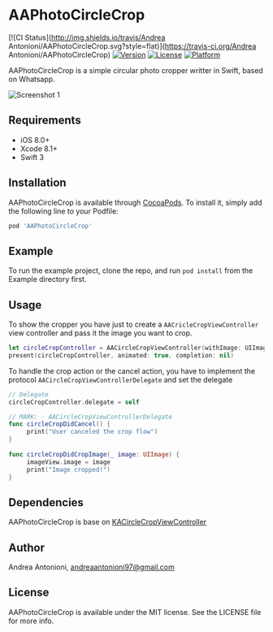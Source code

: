 # AAPhotoCircleCrop

[![CI Status](http://img.shields.io/travis/Andrea Antonioni/AAPhotoCircleCrop.svg?style=flat)](https://travis-ci.org/Andrea Antonioni/AAPhotoCircleCrop)
[![Version](https://img.shields.io/cocoapods/v/AAPhotoCircleCrop.svg?style=flat)](http://cocoapods.org/pods/AAPhotoCircleCrop)
[![License](https://img.shields.io/cocoapods/l/AAPhotoCircleCrop.svg?style=flat)](http://cocoapods.org/pods/AAPhotoCircleCrop)
[![Platform](https://img.shields.io/cocoapods/p/AAPhotoCircleCrop.svg?style=flat)](http://cocoapods.org/pods/AAPhotoCircleCrop)

AAPhotoCircleCrop is a simple circular photo cropper writter in Swift, based on Whatsapp.

![](https://github.com/andreaantonioni/AAPhotoCircleCrop/blob/master/Resources/screenshot1.png "Screenshot 1")


## Requirements
* iOS 8.0+
* Xcode 8.1+
* Swift 3

## Installation

AAPhotoCircleCrop is available through [CocoaPods](http://cocoapods.org). To install
it, simply add the following line to your Podfile:

```ruby
pod 'AAPhotoCircleCrop'
```

## Example

To run the example project, clone the repo, and run `pod install` from the Example directory first.

## Usage
To show the cropper you have just to create a ```AACricleCropViewController``` view controller and pass it the image you want to crop.
```swift
let circleCropController = AACircleCropViewController(withImage: UIImage(named: "my_photo.jpg")!)
present(circleCropController, animated: true, completion: nil)
```

To handle the crop action or the cancel action, you have to implement the protocol ```AACircleCropViewControllerDelegate``` and set the delegate
```swift
// Delegate
circleCropController.delegate = self

// MARK: - AACircleCropViewControllerDelegate
func circleCropDidCancel() {
     print("User canceled the crop flow")
}
    
func circleCropDidCropImage(_ image: UIImage) {
     imageView.image = image
     print("Image cropped!")
}
```
## Dependencies
AAPhotoCircleCrop is base on [KACircleCropViewController](https://github.com/kekearif/KACircleCropViewController)

## Author

Andrea Antonioni, andreaantonioni97@gmail.com

## License

AAPhotoCircleCrop is available under the MIT license. See the LICENSE file for more info.
